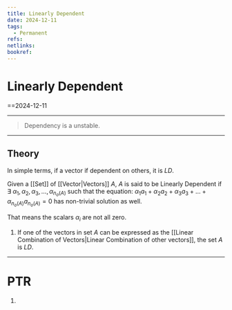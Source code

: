 ```yaml
---
title: Linearly Dependent
date: 2024-12-11
tags:
  - Permanent
refs: 
netlinks: 
bookref:
---
```

# Linearly Dependent
==2024-12-11

---
> Dependency is a unstable.
---
## Theory
In simple terms, if a vector if dependent on others, it is $LD$.

Given a [[Set]] of [[Vector|Vectors]] $A$, $A$ is said to be Linearly Dependent if $\exists\text{ }\alpha_{1},\alpha_{2},\alpha_{3},\dots,\alpha_{n_{o}(A)}$ such that the equation:
$\alpha_{1}a_{1}+\alpha_{2}a_{2}+\alpha_{3}a_{3}+\dots+\alpha_{n_{o}(A)}a_{n_{o}(A)}=0$ has non-trivial solution as well.

That means the scalars $\alpha_{i}$ are not all zero.

1. If one of the vectors in set $A$ can be expressed as the [[Linear Combination of Vectors|Linear Combination of other vectors]], the set $A$ is $LD$.

---
# PTR

1. 